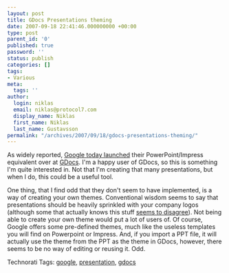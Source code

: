 ```yaml
---
layout: post
title: GDocs Presentations theming
date: 2007-09-18 22:41:46.000000000 +00:00
type: post
parent_id: '0'
published: true
password: ''
status: publish
categories: []
tags:
- Various
meta:
  tags: ''
author:
  login: niklas
  email: niklas@protocol7.com
  display_name: Niklas
  first_name: Niklas
  last_name: Gustavsson
permalink: "/archives/2007/09/18/gdocs-presentations-theming/"
---
```

As widely reported, [Google today launched](http://googledocs.blogspot.com/2007/09/and-now-we-present.html) their PowerPoint/Impress equivalent over at [GDocs](http://documents.google.com/). I'm a happy user of GDocs, so this is something I'm quite interested in. Not that I'm creating that many presentations, but when I do, this could be a useful tool.

One thing, that I find odd that they don't seem to have implemented, is a way of creating your own themes. Conventional wisdom seems to say that presentations should be heavily sprinkled with your company logos (although some that actually knows this stuff [seems to disagree](http://www.presentationzen.com/presentationzen/2007/05/the_source_of_a.html)). Not being able to create your own theme would put a lot of users of. Of course, Google offers some pre-defined themes, much like the useless templates you will find on Powerpoint or Impress. And, if you import a PPT file, it will actually use the theme from the PPT as the theme in GDocs, however, there seems to be no way of editing or reusing it. Odd.

Technorati Tags: [google](http://technorati.com/tag/google), [presentation](http://technorati.com/tag/presentation), [gdocs](http://technorati.com/tag/gdocs)

